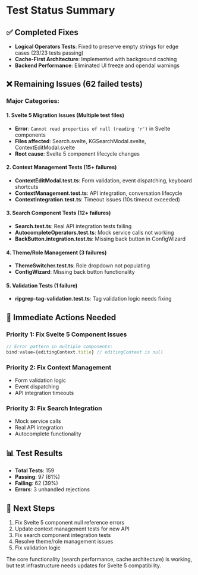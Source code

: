 # Test Status Summary

## ✅ Completed Fixes
- **Logical Operators Tests**: Fixed to preserve empty strings for edge cases (23/23 tests passing)
- **Cache-First Architecture**: Implemented with background caching
- **Backend Performance**: Eliminated UI freeze and opendal warnings

## ❌ Remaining Issues (62 failed tests)

### Major Categories:

#### 1. **Svelte 5 Migration Issues** (Multiple test files)
- **Error**: `Cannot read properties of null (reading 'r')` in Svelte components
- **Files affected**: Search.svelte, KGSearchModal.svelte, ContextEditModal.svelte
- **Root cause**: Svelte 5 component lifecycle changes

#### 2. **Context Management Tests** (15+ failures)
- **ContextEditModal.test.ts**: Form validation, event dispatching, keyboard shortcuts
- **ContextManagement.test.ts**: API integration, conversation lifecycle
- **ContextIntegration.test.ts**: Timeout issues (10s timeout exceeded)

#### 3. **Search Component Tests** (12+ failures)
- **Search.test.ts**: Real API integration tests failing
- **AutocompleteOperators.test.ts**: Mock service calls not working
- **BackButton.integration.test.ts**: Missing back button in ConfigWizard

#### 4. **Theme/Role Management** (3 failures)
- **ThemeSwitcher.test.ts**: Role dropdown not populating
- **ConfigWizard**: Missing back button functionality

#### 5. **Validation Tests** (1 failure)
- **ripgrep-tag-validation.test.ts**: Tag validation logic needs fixing

## 🔧 Immediate Actions Needed

### Priority 1: Fix Svelte 5 Component Issues
```typescript
// Error pattern in multiple components:
bind:value={editingContext.title} // editingContext is null
```

### Priority 2: Fix Context Management
- Form validation logic
- Event dispatching
- API integration timeouts

### Priority 3: Fix Search Integration
- Mock service calls
- Real API integration
- Autocomplete functionality

## 📊 Test Results
- **Total Tests**: 159
- **Passing**: 97 (61%)
- **Failing**: 62 (39%)
- **Errors**: 3 unhandled rejections

## 🎯 Next Steps
1. Fix Svelte 5 component null reference errors
2. Update context management tests for new API
3. Fix search component integration tests
4. Resolve theme/role management issues
5. Fix validation logic

The core functionality (search performance, cache architecture) is working, but test infrastructure needs updates for Svelte 5 compatibility.
